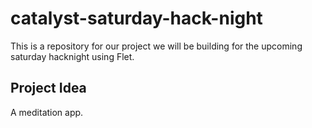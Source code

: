 # catalyst-saturday-hack-night
This is a repository for our project we will be building for the upcoming saturday hacknight using Flet.
## Project Idea
A meditation app.

